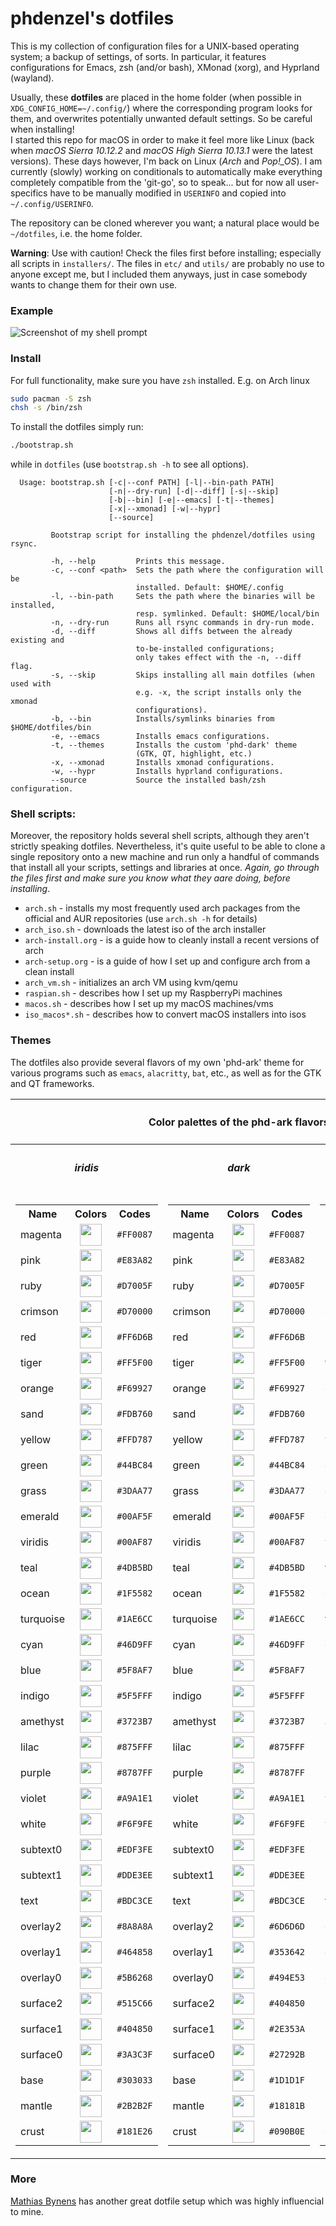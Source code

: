 # phdenzel's dotfiles

This is my collection of configuration files for a UNIX-based
operating system; a backup of settings, of sorts. In particular, it
features configurations for Emacs, zsh (and/or bash), XMonad (xorg),
and Hyprland (wayland).

Usually, these **dotfiles** are placed in the home folder (when
possible in `XDG_CONFIG_HOME=~/.config/`) where the corresponding
program looks for them, and overwrites potentially unwanted default
settings. So be careful when installing!  
I started this repo for macOS in order to make it feel more like Linux
(back when *macOS Sierra 10.12.2* and *macOS High Sierra 10.13.1* were
the latest versions). These days however, I'm back on Linux (*Arch*
and *Pop!_OS*). I am currently (slowly) working on conditionals to
automatically make everything completely compatible from the 'git-go',
so to speak... but for now all user-specifics have to be manually
modified in `USERINFO` and copied into `~/.config/USERINFO`.

The repository can be cloned wherever you want; a natural place would
be `~/dotfiles`, i.e. the home folder.

**Warning**: Use with caution! Check the files first before
installing; especially all scripts in `installers/`.  The files in
`etc/` and `utils/` are probably no use to anyone except me, but I
included them anyways, just in case somebody wants to change them for
their own use.

### Example
![Screenshot of my shell prompt](imgs/screenshot.png)
  
### Install

For full functionality, make sure you have `zsh` installed. E.g. on Arch linux

```bash
sudo pacman -S zsh
chsh -s /bin/zsh
```

To install the dotfiles simply run:

```bash
./bootstrap.sh
```
while in `dotfiles` (use `bootstrap.sh -h` to see all options).

```
  Usage: bootstrap.sh [-c|--conf PATH] [-l|--bin-path PATH]
                      [-n|--dry-run] [-d|--diff] [-s|--skip]
                      [-b|--bin] [-e|--emacs] [-t|--themes]
                      [-x|--xmonad] [-w|--hypr]
                      [--source]

         Bootstrap script for installing the phdenzel/dotfiles using rsync.

         -h, --help         Prints this message.
         -c, --conf <path>  Sets the path where the configuration will be
                            installed. Default: $HOME/.config
         -l, --bin-path     Sets the path where the binaries will be installed,
                            resp. symlinked. Default: $HOME/local/bin
         -n, --dry-run      Runs all rsync commands in dry-run mode.
         -d, --diff         Shows all diffs between the already existing and
                            to-be-installed configurations;
                            only takes effect with the -n, --diff flag.
         -s, --skip         Skips installing all main dotfiles (when used with
                            e.g. -x, the script installs only the xmonad
                            configurations).
         -b, --bin          Installs/symlinks binaries from $HOME/dotfiles/bin
         -e, --emacs        Installs emacs configurations.
         -t, --themes       Installs the custom 'phd-dark' theme
                            (GTK, QT, highlight, etc.)
         -x, --xmonad       Installs xmonad configurations.
         -w, --hypr         Installs hyprland configurations.
         --source           Source the installed bash/zsh configuration.
```


### Shell scripts:
Moreover, the repository holds several shell scripts, although they
aren't strictly speaking dotfiles. Nevertheless, it's quite useful to
be able to clone a single repository onto a new machine and run only a
handful of commands that install all your scripts, settings and
libraries at once.  *Again, go through the files first and make sure
you know what they aare doing, before installing*.

* `arch.sh` - installs my most frequently used arch packages from the
  official and AUR repositories (use `arch.sh -h` for details)
* `arch_iso.sh` - downloads the latest iso of the arch installer
* `arch-install.org` - is a guide how to cleanly install a recent
  versions of arch
* `arch-setup.org` - is a guide of how I set up and configure arch
  from a clean install
* `arch_vm.sh` - initializes an arch VM using kvm/qemu
* `raspian.sh` - describes how I set up my RaspberryPi machines
* `macos.sh` - describes how I set up my macOS machines/vms
* `iso_macos*.sh` - describes how to convert macOS installers into
  isos
  
### Themes

The dotfiles also provide several flavors of my own 'phd-ark' theme
for various programs such as `emacs`, `alacritty`, `bat`, etc., as
well as for the GTK and QT frameworks.

<table>
    <th colspan="3" align="center"><h4>Color palettes of the phd-ark flavors</h4></th>
    <tr>
        <th><h5>iridis</h5></th>
        <th><h5>dark</h5></th>
        <th><h5>light</h5></th>
    </tr>
    <tr>
        <td><table>
            <tr>
                <th>Name</th>
                <th>Colors</th>
                <th>Codes</th>
            </tr>
            <tr>
                <td>magenta</td>
                <td align="center">
                    <img src="./imgs/palettes/phd-ark-iridis/magenta.png" height="35" width="35"/>
                </td>
                <td><code>#FF0087</code></td>
            </tr>
            <tr>
                <td>pink</td>
                <td align="center">
                    <img src="./imgs/palettes/phd-ark-iridis/pink.png" height="35" width="35"/>
                </td>
                <td><code>#E83A82</code></td>
            </tr>
            <tr>
                <td>ruby</td>
                <td align="center">
                    <img src="./imgs/palettes/phd-ark-iridis/ruby.png" height="35" width="35"/>
                </td>
                <td><code>#D7005F</code></td>
            </tr>
            <tr>
                <td>crimson</td>
                <td align="center">
                    <img src="./imgs/palettes/phd-ark-iridis/crimson.png" height="35" width="35"/>
                </td>
                <td><code>#D70000</code></td>
            </tr>
            <tr>
                <td>red</td>
                <td align="center">
                    <img src="./imgs/palettes/phd-ark-iridis/red.png" height="35" width="35"/>
                </td>
                <td><code>#FF6D6B</code></td>
            </tr>
            <tr>
                <td>tiger</td>
                <td align="center">
                    <img src="./imgs/palettes/phd-ark-iridis/tiger.png" height="35" width="35"/>
                </td>
                <td><code>#FF5F00</code></td>
            </tr>
            <tr>
                <td>orange</td>
                <td align="center">
                    <img src="./imgs/palettes/phd-ark-iridis/orange.png" height="35" width="35"/>
                </td>
                <td><code>#F69927</code></td>
            </tr>
            <tr>
                <td>sand</td>
                <td align="center">
                    <img src="./imgs/palettes/phd-ark-iridis/sand.png" height="35" width="35"/>
                </td>
                <td><code>#FDB760</code></td>
            </tr>
            <tr>
                <td>yellow</td>
                <td align="center">
                    <img src="./imgs/palettes/phd-ark-iridis/yellow.png" height="35" width="35"/>
                </td>
                <td><code>#FFD787</code></td>
            </tr>
            <tr>
                <td>green</td>
                <td align="center">
                    <img src="./imgs/palettes/phd-ark-iridis/green.png" height="35" width="35"/>
                </td>
                <td><code>#44BC84</code></td>
            </tr>
            <tr>
                <td>grass</td>
                <td align="center">
                    <img src="./imgs/palettes/phd-ark-iridis/grass.png" height="35" width="35"/>
                </td>
                <td><code>#3DAA77</code></td>
            </tr>
            <tr>
                <td>emerald</td>
                <td align="center">
                    <img src="./imgs/palettes/phd-ark-iridis/emerald.png" height="35" width="35"/>
                </td>
                <td><code>#00AF5F</code></td>
            </tr>
            <tr>
                <td>viridis</td>
                <td align="center">
                    <img src="./imgs/palettes/phd-ark-iridis/viridis.png" height="35" width="35"/>
                </td>
                <td><code>#00AF87</code></td>
            </tr>
            <tr>
                <td>teal</td>
                <td align="center">
                    <img src="./imgs/palettes/phd-ark-iridis/teal.png" height="35" width="35"/>
                </td>
                <td><code>#4DB5BD</code></td>
            </tr>
            <tr>
                <td>ocean</td>
                <td align="center">
                    <img src="./imgs/palettes/phd-ark-iridis/ocean.png" height="35" width="35"/>
                </td>
                <td><code>#1F5582</code></td>
            </tr>
            <tr>
                <td>turquoise</td>
                <td align="center">
                    <img src="./imgs/palettes/phd-ark-iridis/turquoise.png" height="35" width="35"/>
                </td>
                <td><code>#1AE6CC</code></td>
            </tr>
            <tr>
                <td>cyan</td>
                <td align="center">
                    <img src="./imgs/palettes/phd-ark-iridis/cyan.png" height="35" width="35"/>
                </td>
                <td><code>#46D9FF</code></td>
            </tr>
            <tr>
                <td>blue</td>
                <td align="center">
                    <img src="./imgs/palettes/phd-ark-iridis/blue.png" height="35" width="35"/>
                </td>
                <td><code>#5F8AF7</code></td>
            </tr>
            <tr>
                <td>indigo</td>
                <td align="center">
                    <img src="./imgs/palettes/phd-ark-iridis/indigo.png" height="35" width="35"/>
                </td>
                <td><code>#5F5FFF</code></td>
            </tr>
            <tr>
                <td>amethyst</td>
                <td align="center">
                    <img src="./imgs/palettes/phd-ark-iridis/amethyst.png" height="35" width="35"/>
                </td>
                <td><code>#3723B7</code></td>
            </tr>
            <tr>
                <td>lilac</td>
                <td align="center">
                    <img src="./imgs/palettes/phd-ark-iridis/lilac.png" height="35" width="35"/>
                </td>
                <td><code>#875FFF</code></td>
            </tr>
            <tr>
                <td>purple</td>
                <td align="center">
                    <img src="./imgs/palettes/phd-ark-iridis/purple.png" height="35" width="35"/>
                </td>
                <td><code>#8787FF</code></td>
            </tr>
            <tr>
                <td>violet</td>
                <td align="center">
                    <img src="./imgs/palettes/phd-ark-iridis/violet.png" height="35" width="35"/>
                </td>
                <td><code>#A9A1E1</code></td>
            </tr>
            <tr>
                <td>white</td>
                <td align="center">
                    <img src="./imgs/palettes/phd-ark-iridis/white.png" height="35" width="35"/>
                </td>
                <td><code>#F6F9FE</code></td>
            </tr>
            <tr>
                <td>subtext0</td>
                <td align="center">
                    <img src="./imgs/palettes/phd-ark-iridis/subtext0.png" height="35" width="35"/>
                </td>
                <td><code>#EDF3FE</code></td>
            </tr>
            <tr>
                <td>subtext1</td>
                <td align="center">
                    <img src="./imgs/palettes/phd-ark-iridis/subtext1.png" height="35" width="35"/>
                </td>
                <td><code>#DDE3EE</code></td>
            </tr>
            <tr>
                <td>text</td>
                <td align="center">
                    <img src="./imgs/palettes/phd-ark-iridis/text.png" height="35" width="35"/>
                </td>
                <td><code>#BDC3CE</code></td>
            </tr>
            <tr>
                <td>overlay2</td>
                <td align="center">
                    <img src="./imgs/palettes/phd-ark-iridis/overlay2.png" height="35" width="35"/>
                </td>
                <td><code>#8A8A8A</code></td>
            </tr>
            <tr>
                <td>overlay1</td>
                <td align="center">
                    <img src="./imgs/palettes/phd-ark-iridis/overlay1.png" height="35" width="35"/>
                </td>
                <td><code>#464858</code></td>
            </tr>
            <tr>
                <td>overlay0</td>
                <td align="center">
                    <img src="./imgs/palettes/phd-ark-iridis/overlay0.png" height="35" width="35"/>
                </td>
                <td><code>#5B6268</code></td>
            </tr>
            <tr>
                <td>surface2</td>
                <td align="center">
                    <img src="./imgs/palettes/phd-ark-iridis/surface2.png" height="35" width="35"/>
                </td>
                <td><code>#515C66</code></td>
            </tr>
            <tr>
                <td>surface1</td>
                <td align="center">
                    <img src="./imgs/palettes/phd-ark-iridis/surface1.png" height="35" width="35"/>
                </td>
                <td><code>#404850</code></td>
            </tr>
            <tr>
                <td>surface0</td>
                <td align="center">
                    <img src="./imgs/palettes/phd-ark-iridis/surface0.png" height="35" width="35"/>
                </td>
                <td><code>#3A3C3F</code></td>
            </tr>
            <tr>
                <td>base</td>
                <td align="center">
                    <img src="./imgs/palettes/phd-ark-iridis/base.png" height="35" width="35"/>
                </td>
                <td><code>#303033</code></td>
            </tr>
            <tr>
                <td>mantle</td>
                <td align="center">
                    <img src="./imgs/palettes/phd-ark-iridis/mantle.png" height="35" width="35"/>
                </td>
                <td><code>#2B2B2F</code></td>
            </tr>
            <tr>
                <td>crust</td>
                <td align="center">
                    <img src="./imgs/palettes/phd-ark-iridis/crust.png" height="35" width="35"/>
                </td>
                <td><code>#181E26</code></td>
            </tr>
        </table></td>
        <td><table>
            <tr>
                <th>Name</th>
                <th>Colors</th>
                <th>Codes</th>
            </tr>
            <tr>
                <td>magenta</td>
                <td align="center">
                    <img src="./imgs/palettes/phd-ark-dark/magenta.png" height="35" width="35"/>
                </td>
                <td><code>#FF0087</code></td>
            </tr>
            <tr>
                <td>pink</td>
                <td align="center">
                    <img src="./imgs/palettes/phd-ark-dark/pink.png" height="35" width="35"/>
                </td>
                <td><code>#E83A82</code></td>
            </tr>
            <tr>
                <td>ruby</td>
                <td align="center">
                    <img src="./imgs/palettes/phd-ark-dark/ruby.png" height="35" width="35"/>
                </td>
                <td><code>#D7005F</code></td>
            </tr>
            <tr>
                <td>crimson</td>
                <td align="center">
                    <img src="./imgs/palettes/phd-ark-dark/crimson.png" height="35" width="35"/>
                </td>
                <td><code>#D70000</code></td>
            </tr>
            <tr>
                <td>red</td>
                <td align="center">
                    <img src="./imgs/palettes/phd-ark-dark/red.png" height="35" width="35"/>
                </td>
                <td><code>#FF6D6B</code></td>
            </tr>
            <tr>
                <td>tiger</td>
                <td align="center">
                    <img src="./imgs/palettes/phd-ark-dark/tiger.png" height="35" width="35"/>
                </td>
                <td><code>#FF5F00</code></td>
            </tr>
            <tr>
                <td>orange</td>
                <td align="center">
                    <img src="./imgs/palettes/phd-ark-dark/orange.png" height="35" width="35"/>
                </td>
                <td><code>#F69927</code></td>
            </tr>
            <tr>
                <td>sand</td>
                <td align="center">
                    <img src="./imgs/palettes/phd-ark-dark/sand.png" height="35" width="35"/>
                </td>
                <td><code>#FDB760</code></td>
            </tr>
            <tr>
                <td>yellow</td>
                <td align="center">
                    <img src="./imgs/palettes/phd-ark-dark/yellow.png" height="35" width="35"/>
                </td>
                <td><code>#FFD787</code></td>
            </tr>
            <tr>
                <td>green</td>
                <td align="center">
                    <img src="./imgs/palettes/phd-ark-dark/green.png" height="35" width="35"/>
                </td>
                <td><code>#44BC84</code></td>
            </tr>
            <tr>
                <td>grass</td>
                <td align="center">
                    <img src="./imgs/palettes/phd-ark-dark/grass.png" height="35" width="35"/>
                </td>
                <td><code>#3DAA77</code></td>
            </tr>
            <tr>
                <td>emerald</td>
                <td align="center">
                    <img src="./imgs/palettes/phd-ark-dark/emerald.png" height="35" width="35"/>
                </td>
                <td><code>#00AF5F</code></td>
            </tr>
            <tr>
                <td>viridis</td>
                <td align="center">
                    <img src="./imgs/palettes/phd-ark-dark/viridis.png" height="35" width="35"/>
                </td>
                <td><code>#00AF87</code></td>
            </tr>
            <tr>
                <td>teal</td>
                <td align="center">
                    <img src="./imgs/palettes/phd-ark-dark/teal.png" height="35" width="35"/>
                </td>
                <td><code>#4DB5BD</code></td>
            </tr>
            <tr>
                <td>ocean</td>
                <td align="center">
                    <img src="./imgs/palettes/phd-ark-dark/ocean.png" height="35" width="35"/>
                </td>
                <td><code>#1F5582</code></td>
            </tr>
            <tr>
                <td>turquoise</td>
                <td align="center">
                    <img src="./imgs/palettes/phd-ark-dark/turquoise.png" height="35" width="35"/>
                </td>
                <td><code>#1AE6CC</code></td>
            </tr>
            <tr>
                <td>cyan</td>
                <td align="center">
                    <img src="./imgs/palettes/phd-ark-dark/cyan.png" height="35" width="35"/>
                </td>
                <td><code>#46D9FF</code></td>
            </tr>
            <tr>
                <td>blue</td>
                <td align="center">
                    <img src="./imgs/palettes/phd-ark-dark/blue.png" height="35" width="35"/>
                </td>
                <td><code>#5F8AF7</code></td>
            </tr>
            <tr>
                <td>indigo</td>
                <td align="center">
                    <img src="./imgs/palettes/phd-ark-dark/indigo.png" height="35" width="35"/>
                </td>
                <td><code>#5F5FFF</code></td>
            </tr>
            <tr>
                <td>amethyst</td>
                <td align="center">
                    <img src="./imgs/palettes/phd-ark-dark/amethyst.png" height="35" width="35"/>
                </td>
                <td><code>#3723B7</code></td>
            </tr>
            <tr>
                <td>lilac</td>
                <td align="center">
                    <img src="./imgs/palettes/phd-ark-dark/lilac.png" height="35" width="35"/>
                </td>
                <td><code>#875FFF</code></td>
            </tr>
            <tr>
                <td>purple</td>
                <td align="center">
                    <img src="./imgs/palettes/phd-ark-dark/purple.png" height="35" width="35"/>
                </td>
                <td><code>#8787FF</code></td>
            </tr>
            <tr>
                <td>violet</td>
                <td align="center">
                    <img src="./imgs/palettes/phd-ark-dark/violet.png" height="35" width="35"/>
                </td>
                <td><code>#A9A1E1</code></td>
            </tr>
            <tr>
                <td>white</td>
                <td align="center">
                    <img src="./imgs/palettes/phd-ark-dark/white.png" height="35" width="35"/>
                </td>
                <td><code>#F6F9FE</code></td>
            </tr>
            <tr>
                <td>subtext0</td>
                <td align="center">
                    <img src="./imgs/palettes/phd-ark-dark/subtext0.png" height="35" width="35"/>
                </td>
                <td><code>#EDF3FE</code></td>
            </tr>
            <tr>
                <td>subtext1</td>
                <td align="center">
                    <img src="./imgs/palettes/phd-ark-dark/subtext1.png" height="35" width="35"/>
                </td>
                <td><code>#DDE3EE</code></td>
            </tr>
            <tr>
                <td>text</td>
                <td align="center">
                    <img src="./imgs/palettes/phd-ark-dark/text.png" height="35" width="35"/>
                </td>
                <td><code>#BDC3CE</code></td>
            </tr>
            <tr>
                <td>overlay2</td>
                <td align="center">
                    <img src="./imgs/palettes/phd-ark-dark/overlay2.png" height="35" width="35"/>
                </td>
                <td><code>#6D6D6D</code></td>
            </tr>
            <tr>
                <td>overlay1</td>
                <td align="center">
                    <img src="./imgs/palettes/phd-ark-dark/overlay1.png" height="35" width="35"/>
                </td>
                <td><code>#353642</code></td>
            </tr>
            <tr>
                <td>overlay0</td>
                <td align="center">
                    <img src="./imgs/palettes/phd-ark-dark/overlay0.png" height="35" width="35"/>
                </td>
                <td><code>#494E53</code></td>
            </tr>
            <tr>
                <td>surface2</td>
                <td align="center">
                    <img src="./imgs/palettes/phd-ark-dark/surface2.png" height="35" width="35"/>
                </td>
                <td><code>#404850</code></td>
            </tr>
            <tr>
                <td>surface1</td>
                <td align="center">
                    <img src="./imgs/palettes/phd-ark-dark/surface1.png" height="35" width="35"/>
                </td>
                <td><code>#2E353A</code></td>
            </tr>
            <tr>
                <td>surface0</td>
                <td align="center">
                    <img src="./imgs/palettes/phd-ark-dark/surface0.png" height="35" width="35"/>
                </td>
                <td><code>#27292B</code></td>
            </tr>
            <tr>
                <td>base</td>
                <td align="center">
                    <img src="./imgs/palettes/phd-ark-dark/base.png" height="35" width="35"/>
                </td>
                <td><code>#1D1D1F</code></td>
            </tr>
            <tr>
                <td>mantle</td>
                <td align="center">
                    <img src="./imgs/palettes/phd-ark-dark/mantle.png" height="35" width="35"/>
                </td>
                <td><code>#18181B</code></td>
            </tr>
            <tr>
                <td>crust</td>
                <td align="center">
                    <img src="./imgs/palettes/phd-ark-dark/crust.png" height="35" width="35"/>
                </td>
                <td><code>#090B0E</code></td>
            </tr>
        </table></td>
        <td><table>
            <tr>
                <th>Name</th>
                <th>Colors</th>
                <th>Codes</th>
            </tr>
            <tr>
                <td>magenta</td>
                <td align="center">
                    <img src="./imgs/palettes/phd-ark-light/magenta.png" height="35" width="35"/>
                </td>
                <td><code>#FF0087</code></td>
            </tr>
            <tr>
                <td>pink</td>
                <td align="center">
                    <img src="./imgs/palettes/phd-ark-light/pink.png" height="35" width="35"/>
                </td>
                <td><code>#E83A82</code></td>
            </tr>
            <tr>
                <td>ruby</td>
                <td align="center">
                    <img src="./imgs/palettes/phd-ark-light/ruby.png" height="35" width="35"/>
                </td>
                <td><code>#D7005F</code></td>
            </tr>
            <tr>
                <td>crimson</td>
                <td align="center">
                    <img src="./imgs/palettes/phd-ark-light/crimson.png" height="35" width="35"/>
                </td>
                <td><code>#D70000</code></td>
            </tr>
            <tr>
                <td>red</td>
                <td align="center">
                    <img src="./imgs/palettes/phd-ark-light/red.png" height="35" width="35"/>
                </td>
                <td><code>#FF6D6B</code></td>
            </tr>
            <tr>
                <td>tiger</td>
                <td align="center">
                    <img src="./imgs/palettes/phd-ark-light/tiger.png" height="35" width="35"/>
                </td>
                <td><code>#FF5F00</code></td>
            </tr>
            <tr>
                <td>orange</td>
                <td align="center">
                    <img src="./imgs/palettes/phd-ark-light/orange.png" height="35" width="35"/>
                </td>
                <td><code>#F69927</code></td>
            </tr>
            <tr>
                <td>sand</td>
                <td align="center">
                    <img src="./imgs/palettes/phd-ark-light/sand.png" height="35" width="35"/>
                </td>
                <td><code>#FDB760</code></td>
            </tr>
            <tr>
                <td>yellow</td>
                <td align="center">
                    <img src="./imgs/palettes/phd-ark-light/yellow.png" height="35" width="35"/>
                </td>
                <td><code>#FFD787</code></td>
            </tr>
            <tr>
                <td>green</td>
                <td align="center">
                    <img src="./imgs/palettes/phd-ark-light/green.png" height="35" width="35"/>
                </td>
                <td><code>#44BC84</code></td>
            </tr>
            <tr>
                <td>grass</td>
                <td align="center">
                    <img src="./imgs/palettes/phd-ark-light/grass.png" height="35" width="35"/>
                </td>
                <td><code>#3DAA77</code></td>
            </tr>
            <tr>
                <td>emerald</td>
                <td align="center">
                    <img src="./imgs/palettes/phd-ark-light/emerald.png" height="35" width="35"/>
                </td>
                <td><code>#00AF5F</code></td>
            </tr>
            <tr>
                <td>viridis</td>
                <td align="center">
                    <img src="./imgs/palettes/phd-ark-light/viridis.png" height="35" width="35"/>
                </td>
                <td><code>#00AF87</code></td>
            </tr>
            <tr>
                <td>teal</td>
                <td align="center">
                    <img src="./imgs/palettes/phd-ark-light/teal.png" height="35" width="35"/>
                </td>
                <td><code>#4DB5BD</code></td>
            </tr>
            <tr>
                <td>ocean</td>
                <td align="center">
                    <img src="./imgs/palettes/phd-ark-light/ocean.png" height="35" width="35"/>
                </td>
                <td><code>#1F5582</code></td>
            </tr>
            <tr>
                <td>turquoise</td>
                <td align="center">
                    <img src="./imgs/palettes/phd-ark-light/turquoise.png" height="35" width="35"/>
                </td>
                <td><code>#1AE6CC</code></td>
            </tr>
            <tr>
                <td>cyan</td>
                <td align="center">
                    <img src="./imgs/palettes/phd-ark-light/cyan.png" height="35" width="35"/>
                </td>
                <td><code>#46D9FF</code></td>
            </tr>
            <tr>
                <td>blue</td>
                <td align="center">
                    <img src="./imgs/palettes/phd-ark-light/blue.png" height="35" width="35"/>
                </td>
                <td><code>#5F8AF7</code></td>
            </tr>
            <tr>
                <td>indigo</td>
                <td align="center">
                    <img src="./imgs/palettes/phd-ark-light/indigo.png" height="35" width="35"/>
                </td>
                <td><code>#5F5FFF</code></td>
            </tr>
            <tr>
                <td>amethyst</td>
                <td align="center">
                    <img src="./imgs/palettes/phd-ark-light/amethyst.png" height="35" width="35"/>
                </td>
                <td><code>#3723B7</code></td>
            </tr>
            <tr>
                <td>lilac</td>
                <td align="center">
                    <img src="./imgs/palettes/phd-ark-light/lilac.png" height="35" width="35"/>
                </td>
                <td><code>#875FFF</code></td>
            </tr>
            <tr>
                <td>purple</td>
                <td align="center">
                    <img src="./imgs/palettes/phd-ark-light/purple.png" height="35" width="35"/>
                </td>
                <td><code>#8787FF</code></td>
            </tr>
            <tr>
                <td>violet</td>
                <td align="center">
                    <img src="./imgs/palettes/phd-ark-light/violet.png" height="35" width="35"/>
                </td>
                <td><code>#A9A1E1</code></td>
            </tr>
            <tr>
                <td>white</td>
                <td align="center">
                    <img src="./imgs/palettes/phd-ark-light/white.png" height="35" width="35"/>
                </td>
                <td><code>#F6F9FE</code></td>
            </tr>
            <tr>
                <td>subtext0</td>
                <td align="center">
                    <img src="./imgs/palettes/phd-ark-light/subtext0.png" height="35" width="35"/>
                </td>
                <td><code>#303033</code></td>
            </tr>
            <tr>
                <td>subtext1</td>
                <td align="center">
                    <img src="./imgs/palettes/phd-ark-light/subtext1.png" height="35" width="35"/>
                </td>
                <td><code>#2B2B2F</code></td>
            </tr>
            <tr>
                <td>text</td>
                <td align="center">
                    <img src="./imgs/palettes/phd-ark-light/text.png" height="35" width="35"/>
                </td>
                <td><code>#181E26</code></td>
            </tr>
            <tr>
                <td>overlay2</td>
                <td align="center">
                    <img src="./imgs/palettes/phd-ark-light/overlay2.png" height="35" width="35"/>
                </td>
                <td><code>#5B6268</code></td>
            </tr>
            <tr>
                <td>overlay1</td>
                <td align="center">
                    <img src="./imgs/palettes/phd-ark-light/overlay1.png" height="35" width="35"/>
                </td>
                <td><code>#464858</code></td>
            </tr>
            <tr>
                <td>overlay0</td>
                <td align="center">
                    <img src="./imgs/palettes/phd-ark-light/overlay0.png" height="35" width="35"/>
                </td>
                <td><code>#8A8A8A</code></td>
            </tr>
            <tr>
                <td>surface2</td>
                <td align="center">
                    <img src="./imgs/palettes/phd-ark-light/surface2.png" height="35" width="35"/>
                </td>
                <td><code>#3A3C3F</code></td>
            </tr>
            <tr>
                <td>surface1</td>
                <td align="center">
                    <img src="./imgs/palettes/phd-ark-light/surface1.png" height="35" width="35"/>
                </td>
                <td><code>#404850</code></td>
            </tr>
            <tr>
                <td>surface0</td>
                <td align="center">
                    <img src="./imgs/palettes/phd-ark-light/surface0.png" height="35" width="35"/>
                </td>
                <td><code>#515C66</code></td>
            </tr>
            <tr>
                <td>base</td>
                <td align="center">
                    <img src="./imgs/palettes/phd-ark-light/base.png" height="35" width="35"/>
                </td>
                <td><code>#EDF3FE</code></td>
            </tr>
            <tr>
                <td>mantle</td>
                <td align="center">
                    <img src="./imgs/palettes/phd-ark-light/mantle.png" height="35" width="35"/>
                </td>
                <td><code>#DDE3EE</code></td>
            </tr>
            <tr>
                <td>crust</td>
                <td align="center">
                    <img src="./imgs/palettes/phd-ark-light/crust.png" height="35" width="35"/>
                </td>
                <td><code>#BDC3CE</code></td>
            </tr>
        </table></td>
    </tr>
</table>


### More
[Mathias Bynens](https://github.com/mathiasbynens/dotfiles) has another great dotfile setup which was highly influencial to mine.
